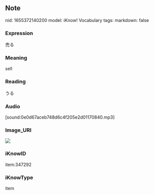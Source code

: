 ## Note
nid: 1655372140200
model: iKnow! Vocabulary
tags: 
markdown: false

### Expression
売る

### Meaning
sell

### Reading
うる

### Audio
[sound:0e0d67aceb748d6c4f205e2d01170840.mp3]

### Image_URI
<img src="e5797eb462b867d64e20a7df8c754047.jpg">

### iKnowID
item:347292

### iKnowType
item
